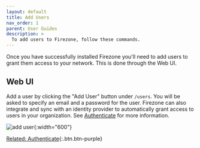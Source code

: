 ```yaml
---
layout: default
title: Add Users
nav_order: 1
parent: User Guides
description: >
  To add users to Firezone, follow these commands.
---
```


Once you have successfully installed Firezone you'll need to add users to grant
them access to your network. This is done through the Web UI.

## Web UI

Add a user by clicking the "Add User" button under `/users`. You will be asked
to specify an email and a password for the user. Firezone can also integrate and
sync with an identity provider to automatically grant access to users in your
organization. See [Authenticate](../authenticate/index) for more
information.

![add user](https://user-images.githubusercontent.com/52545545/153469244-c007c305-bfb0-4da7-a40c-6f41fa458c76.png){:width="600"}

[Related: Authenticate](../authenticate/index){:.btn.btn-purple}

